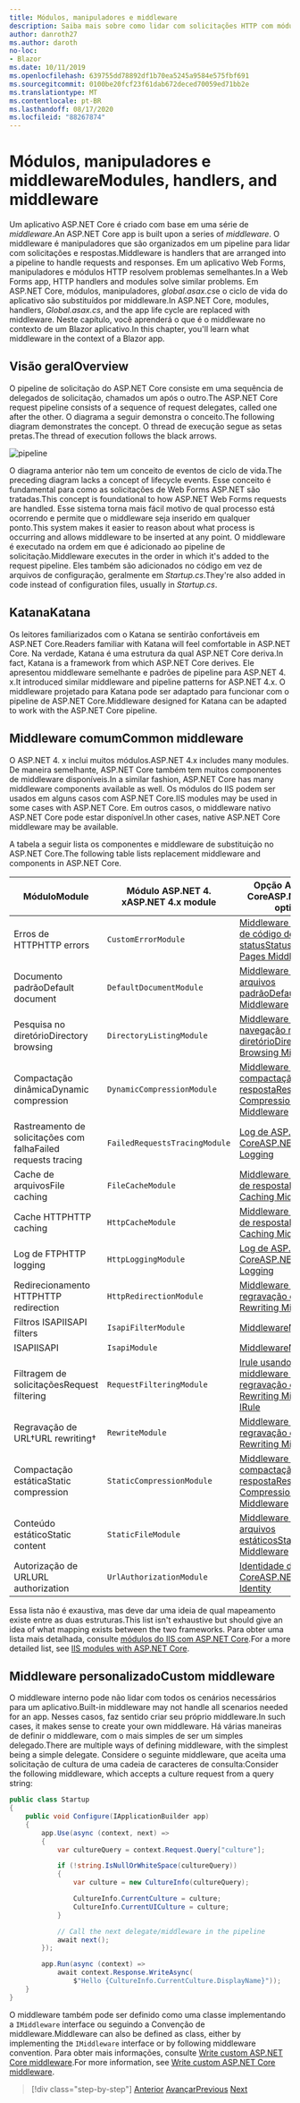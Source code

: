 ```yaml
---
title: Módulos, manipuladores e middleware
description: Saiba mais sobre como lidar com solicitações HTTP com módulos, manipuladores e middleware.
author: danroth27
ms.author: daroth
no-loc:
- Blazor
ms.date: 10/11/2019
ms.openlocfilehash: 639755dd78892df1b70ea5245a9584e575fbf691
ms.sourcegitcommit: 0100be20fcf23f61dab672deced70059ed71bb2e
ms.translationtype: MT
ms.contentlocale: pt-BR
ms.lasthandoff: 08/17/2020
ms.locfileid: "88267874"
---
```

# <a name="modules-handlers-and-middleware"></a><span data-ttu-id="7fd6f-103">Módulos, manipuladores e middleware</span><span class="sxs-lookup"><span data-stu-id="7fd6f-103">Modules, handlers, and middleware</span></span>

<span data-ttu-id="7fd6f-104">Um aplicativo ASP.NET Core é criado com base em uma série de *middleware*.</span><span class="sxs-lookup"><span data-stu-id="7fd6f-104">An ASP.NET Core app is built upon a series of *middleware*.</span></span> <span data-ttu-id="7fd6f-105">O middleware é manipuladores que são organizados em um pipeline para lidar com solicitações e respostas.</span><span class="sxs-lookup"><span data-stu-id="7fd6f-105">Middleware is handlers that are arranged into a pipeline to handle requests and responses.</span></span> <span data-ttu-id="7fd6f-106">Em um aplicativo Web Forms, manipuladores e módulos HTTP resolvem problemas semelhantes.</span><span class="sxs-lookup"><span data-stu-id="7fd6f-106">In a Web Forms app, HTTP handlers and modules solve similar problems.</span></span> <span data-ttu-id="7fd6f-107">Em ASP.NET Core, módulos, manipuladores, *global.asax.cs*e o ciclo de vida do aplicativo são substituídos por middleware.</span><span class="sxs-lookup"><span data-stu-id="7fd6f-107">In ASP.NET Core, modules, handlers, *Global.asax.cs*, and the app life cycle are replaced with middleware.</span></span> <span data-ttu-id="7fd6f-108">Neste capítulo, você aprenderá o que é o middleware no contexto de um Blazor aplicativo.</span><span class="sxs-lookup"><span data-stu-id="7fd6f-108">In this chapter, you'll learn what middleware in the context of a Blazor app.</span></span>

## <a name="overview"></a><span data-ttu-id="7fd6f-109">Visão geral</span><span class="sxs-lookup"><span data-stu-id="7fd6f-109">Overview</span></span>

<span data-ttu-id="7fd6f-110">O pipeline de solicitação do ASP.NET Core consiste em uma sequência de delegados de solicitação, chamados um após o outro.</span><span class="sxs-lookup"><span data-stu-id="7fd6f-110">The ASP.NET Core request pipeline consists of a sequence of request delegates, called one after the other.</span></span> <span data-ttu-id="7fd6f-111">O diagrama a seguir demonstra o conceito.</span><span class="sxs-lookup"><span data-stu-id="7fd6f-111">The following diagram demonstrates the concept.</span></span> <span data-ttu-id="7fd6f-112">O thread de execução segue as setas pretas.</span><span class="sxs-lookup"><span data-stu-id="7fd6f-112">The thread of execution follows the black arrows.</span></span>

![pipeline](media/middleware/request-delegate-pipeline.png)

<span data-ttu-id="7fd6f-114">O diagrama anterior não tem um conceito de eventos de ciclo de vida.</span><span class="sxs-lookup"><span data-stu-id="7fd6f-114">The preceding diagram lacks a concept of lifecycle events.</span></span> <span data-ttu-id="7fd6f-115">Esse conceito é fundamental para como as solicitações de Web Forms ASP.NET são tratadas.</span><span class="sxs-lookup"><span data-stu-id="7fd6f-115">This concept is foundational to how ASP.NET Web Forms requests are handled.</span></span> <span data-ttu-id="7fd6f-116">Esse sistema torna mais fácil motivo de qual processo está ocorrendo e permite que o middleware seja inserido em qualquer ponto.</span><span class="sxs-lookup"><span data-stu-id="7fd6f-116">This system makes it easier to reason about what process is occurring and allows middleware to be inserted at any point.</span></span> <span data-ttu-id="7fd6f-117">O middleware é executado na ordem em que é adicionado ao pipeline de solicitação.</span><span class="sxs-lookup"><span data-stu-id="7fd6f-117">Middleware executes in the order in which it's added to the request pipeline.</span></span> <span data-ttu-id="7fd6f-118">Eles também são adicionados no código em vez de arquivos de configuração, geralmente em *Startup.cs*.</span><span class="sxs-lookup"><span data-stu-id="7fd6f-118">They're also added in code instead of configuration files, usually in *Startup.cs*.</span></span>

## <a name="katana"></a><span data-ttu-id="7fd6f-119">Katana</span><span class="sxs-lookup"><span data-stu-id="7fd6f-119">Katana</span></span>

<span data-ttu-id="7fd6f-120">Os leitores familiarizados com o Katana se sentirão confortáveis em ASP.NET Core.</span><span class="sxs-lookup"><span data-stu-id="7fd6f-120">Readers familiar with Katana will feel comfortable in ASP.NET Core.</span></span> <span data-ttu-id="7fd6f-121">Na verdade, Katana é uma estrutura da qual ASP.NET Core deriva.</span><span class="sxs-lookup"><span data-stu-id="7fd6f-121">In fact, Katana is a framework from which ASP.NET Core derives.</span></span> <span data-ttu-id="7fd6f-122">Ele apresentou middleware semelhante e padrões de pipeline para ASP.NET 4. x.</span><span class="sxs-lookup"><span data-stu-id="7fd6f-122">It introduced similar middleware and pipeline patterns for ASP.NET 4.x.</span></span> <span data-ttu-id="7fd6f-123">O middleware projetado para Katana pode ser adaptado para funcionar com o pipeline de ASP.NET Core.</span><span class="sxs-lookup"><span data-stu-id="7fd6f-123">Middleware designed for Katana can be adapted to work with the ASP.NET Core pipeline.</span></span>

## <a name="common-middleware"></a><span data-ttu-id="7fd6f-124">Middleware comum</span><span class="sxs-lookup"><span data-stu-id="7fd6f-124">Common middleware</span></span>

<span data-ttu-id="7fd6f-125">O ASP.NET 4. x inclui muitos módulos.</span><span class="sxs-lookup"><span data-stu-id="7fd6f-125">ASP.NET 4.x includes many modules.</span></span> <span data-ttu-id="7fd6f-126">De maneira semelhante, ASP.NET Core também tem muitos componentes de middleware disponíveis.</span><span class="sxs-lookup"><span data-stu-id="7fd6f-126">In a similar fashion, ASP.NET Core has many middleware components available as well.</span></span> <span data-ttu-id="7fd6f-127">Os módulos do IIS podem ser usados em alguns casos com ASP.NET Core.</span><span class="sxs-lookup"><span data-stu-id="7fd6f-127">IIS modules may be used in some cases with ASP.NET Core.</span></span> <span data-ttu-id="7fd6f-128">Em outros casos, o middleware nativo ASP.NET Core pode estar disponível.</span><span class="sxs-lookup"><span data-stu-id="7fd6f-128">In other cases, native ASP.NET Core middleware may be available.</span></span>

<span data-ttu-id="7fd6f-129">A tabela a seguir lista os componentes e middleware de substituição no ASP.NET Core.</span><span class="sxs-lookup"><span data-stu-id="7fd6f-129">The following table lists replacement middleware and components in ASP.NET Core.</span></span>

|<span data-ttu-id="7fd6f-130">Módulo</span><span class="sxs-lookup"><span data-stu-id="7fd6f-130">Module</span></span>                 |<span data-ttu-id="7fd6f-131">Módulo ASP.NET 4. x</span><span class="sxs-lookup"><span data-stu-id="7fd6f-131">ASP.NET 4.x module</span></span>           |<span data-ttu-id="7fd6f-132">Opção ASP.NET Core</span><span class="sxs-lookup"><span data-stu-id="7fd6f-132">ASP.NET Core option</span></span>|
|-----------------------|-----------------------------|-------------------|
|<span data-ttu-id="7fd6f-133">Erros de HTTP</span><span class="sxs-lookup"><span data-stu-id="7fd6f-133">HTTP errors</span></span>            |`CustomErrorModule`          |[<span data-ttu-id="7fd6f-134">Middleware de páginas de código de status</span><span class="sxs-lookup"><span data-stu-id="7fd6f-134">Status Code Pages Middleware</span></span>](/aspnet/core/fundamentals/error-handling#usestatuscodepages)|
|<span data-ttu-id="7fd6f-135">Documento padrão</span><span class="sxs-lookup"><span data-stu-id="7fd6f-135">Default document</span></span>       |`DefaultDocumentModule`      |[<span data-ttu-id="7fd6f-136">Middleware de arquivos padrão</span><span class="sxs-lookup"><span data-stu-id="7fd6f-136">Default Files Middleware</span></span>](/aspnet/core/fundamentals/static-files#serve-a-default-document)|
|<span data-ttu-id="7fd6f-137">Pesquisa no diretório</span><span class="sxs-lookup"><span data-stu-id="7fd6f-137">Directory browsing</span></span>     |`DirectoryListingModule`     |[<span data-ttu-id="7fd6f-138">Middleware de navegação no diretório</span><span class="sxs-lookup"><span data-stu-id="7fd6f-138">Directory Browsing Middleware</span></span>](/aspnet/core/fundamentals/static-files#enable-directory-browsing)|
|<span data-ttu-id="7fd6f-139">Compactação dinâmica</span><span class="sxs-lookup"><span data-stu-id="7fd6f-139">Dynamic compression</span></span>    |`DynamicCompressionModule`   |[<span data-ttu-id="7fd6f-140">Middleware de compactação de resposta</span><span class="sxs-lookup"><span data-stu-id="7fd6f-140">Response Compression Middleware</span></span>](/aspnet/core/performance/response-compression)|
|<span data-ttu-id="7fd6f-141">Rastreamento de solicitações com falha</span><span class="sxs-lookup"><span data-stu-id="7fd6f-141">Failed requests tracing</span></span>|`FailedRequestsTracingModule`|[<span data-ttu-id="7fd6f-142">Log de ASP.NET Core</span><span class="sxs-lookup"><span data-stu-id="7fd6f-142">ASP.NET Core Logging</span></span>](/aspnet/core/fundamentals/logging/index#tracesource-provider)|
|<span data-ttu-id="7fd6f-143">Cache de arquivos</span><span class="sxs-lookup"><span data-stu-id="7fd6f-143">File caching</span></span>           |`FileCacheModule`            |[<span data-ttu-id="7fd6f-144">Middleware de cache de resposta</span><span class="sxs-lookup"><span data-stu-id="7fd6f-144">Response Caching Middleware</span></span>](/aspnet/core/performance/caching/middleware)|
|<span data-ttu-id="7fd6f-145">Cache HTTP</span><span class="sxs-lookup"><span data-stu-id="7fd6f-145">HTTP caching</span></span>           |`HttpCacheModule`            |[<span data-ttu-id="7fd6f-146">Middleware de cache de resposta</span><span class="sxs-lookup"><span data-stu-id="7fd6f-146">Response Caching Middleware</span></span>](/aspnet/core/performance/caching/middleware)|
|<span data-ttu-id="7fd6f-147">Log de FTP</span><span class="sxs-lookup"><span data-stu-id="7fd6f-147">HTTP logging</span></span>           |`HttpLoggingModule`          |[<span data-ttu-id="7fd6f-148">Log de ASP.NET Core</span><span class="sxs-lookup"><span data-stu-id="7fd6f-148">ASP.NET Core Logging</span></span>](/aspnet/core/fundamentals/logging/index)|
|<span data-ttu-id="7fd6f-149">Redirecionamento HTTP</span><span class="sxs-lookup"><span data-stu-id="7fd6f-149">HTTP redirection</span></span>       |`HttpRedirectionModule`      |[<span data-ttu-id="7fd6f-150">Middleware de regravação de URL</span><span class="sxs-lookup"><span data-stu-id="7fd6f-150">URL Rewriting Middleware</span></span>](/aspnet/core/fundamentals/url-rewriting)|
|<span data-ttu-id="7fd6f-151">Filtros ISAPI</span><span class="sxs-lookup"><span data-stu-id="7fd6f-151">ISAPI filters</span></span>          |`IsapiFilterModule`          |[<span data-ttu-id="7fd6f-152">Middleware</span><span class="sxs-lookup"><span data-stu-id="7fd6f-152">Middleware</span></span>](/aspnet/core/fundamentals/middleware/index)|
|<span data-ttu-id="7fd6f-153">ISAPI</span><span class="sxs-lookup"><span data-stu-id="7fd6f-153">ISAPI</span></span>                  |`IsapiModule`                |[<span data-ttu-id="7fd6f-154">Middleware</span><span class="sxs-lookup"><span data-stu-id="7fd6f-154">Middleware</span></span>](/aspnet/core/fundamentals/middleware/index)|
|<span data-ttu-id="7fd6f-155">Filtragem de solicitações</span><span class="sxs-lookup"><span data-stu-id="7fd6f-155">Request filtering</span></span>      |`RequestFilteringModule`     |[<span data-ttu-id="7fd6f-156">Irule usando de middleware de regravação de URL</span><span class="sxs-lookup"><span data-stu-id="7fd6f-156">URL Rewriting Middleware IRule</span></span>](/aspnet/core/fundamentals/url-rewriting#irule-based-rule)|
|<span data-ttu-id="7fd6f-157">Regravação de URL&#8224;</span><span class="sxs-lookup"><span data-stu-id="7fd6f-157">URL rewriting&#8224;</span></span>   |`RewriteModule`              |[<span data-ttu-id="7fd6f-158">Middleware de regravação de URL</span><span class="sxs-lookup"><span data-stu-id="7fd6f-158">URL Rewriting Middleware</span></span>](/aspnet/core/fundamentals/url-rewriting)|
|<span data-ttu-id="7fd6f-159">Compactação estática</span><span class="sxs-lookup"><span data-stu-id="7fd6f-159">Static compression</span></span>     |`StaticCompressionModule`    |[<span data-ttu-id="7fd6f-160">Middleware de compactação de resposta</span><span class="sxs-lookup"><span data-stu-id="7fd6f-160">Response Compression Middleware</span></span>](/aspnet/core/performance/response-compression)|
|<span data-ttu-id="7fd6f-161">Conteúdo estático</span><span class="sxs-lookup"><span data-stu-id="7fd6f-161">Static content</span></span>         |`StaticFileModule`           |[<span data-ttu-id="7fd6f-162">Middleware de arquivos estáticos</span><span class="sxs-lookup"><span data-stu-id="7fd6f-162">Static File Middleware</span></span>](/aspnet/core/fundamentals/static-files)|
|<span data-ttu-id="7fd6f-163">Autorização de URL</span><span class="sxs-lookup"><span data-stu-id="7fd6f-163">URL authorization</span></span>      |`UrlAuthorizationModule`     |[<span data-ttu-id="7fd6f-164">Identidade do ASP.NET Core</span><span class="sxs-lookup"><span data-stu-id="7fd6f-164">ASP.NET Core Identity</span></span>](/aspnet/core/security/authentication/identity)|

<span data-ttu-id="7fd6f-165">Essa lista não é exaustiva, mas deve dar uma ideia de qual mapeamento existe entre as duas estruturas.</span><span class="sxs-lookup"><span data-stu-id="7fd6f-165">This list isn't exhaustive but should give an idea of what mapping exists between the two frameworks.</span></span> <span data-ttu-id="7fd6f-166">Para obter uma lista mais detalhada, consulte [módulos do IIS com ASP.NET Core](/aspnet/core/host-and-deploy/iis/modules).</span><span class="sxs-lookup"><span data-stu-id="7fd6f-166">For a more detailed list, see [IIS modules with ASP.NET Core](/aspnet/core/host-and-deploy/iis/modules).</span></span>

## <a name="custom-middleware"></a><span data-ttu-id="7fd6f-167">Middleware personalizado</span><span class="sxs-lookup"><span data-stu-id="7fd6f-167">Custom middleware</span></span>

<span data-ttu-id="7fd6f-168">O middleware interno pode não lidar com todos os cenários necessários para um aplicativo.</span><span class="sxs-lookup"><span data-stu-id="7fd6f-168">Built-in middleware may not handle all scenarios needed for an app.</span></span> <span data-ttu-id="7fd6f-169">Nesses casos, faz sentido criar seu próprio middleware.</span><span class="sxs-lookup"><span data-stu-id="7fd6f-169">In such cases, it makes sense to create your own middleware.</span></span> <span data-ttu-id="7fd6f-170">Há várias maneiras de definir o middleware, com o mais simples de ser um simples delegado.</span><span class="sxs-lookup"><span data-stu-id="7fd6f-170">There are multiple ways of defining middleware, with the simplest being a simple delegate.</span></span> <span data-ttu-id="7fd6f-171">Considere o seguinte middleware, que aceita uma solicitação de cultura de uma cadeia de caracteres de consulta:</span><span class="sxs-lookup"><span data-stu-id="7fd6f-171">Consider the following middleware, which accepts a culture request from a query string:</span></span>

```csharp
public class Startup
{
    public void Configure(IApplicationBuilder app)
    {
        app.Use(async (context, next) =>
        {
            var cultureQuery = context.Request.Query["culture"];

            if (!string.IsNullOrWhiteSpace(cultureQuery))
            {
                var culture = new CultureInfo(cultureQuery);

                CultureInfo.CurrentCulture = culture;
                CultureInfo.CurrentUICulture = culture;
            }

            // Call the next delegate/middleware in the pipeline
            await next();
        });

        app.Run(async (context) =>
            await context.Response.WriteAsync(
                $"Hello {CultureInfo.CurrentCulture.DisplayName}"));
    }
}
```

<span data-ttu-id="7fd6f-172">O middleware também pode ser definido como uma classe implementando a `IMiddleware` interface ou seguindo a Convenção de middleware.</span><span class="sxs-lookup"><span data-stu-id="7fd6f-172">Middleware can also be defined as class, either by implementing the `IMiddleware` interface or by following middleware convention.</span></span> <span data-ttu-id="7fd6f-173">Para obter mais informações, consulte [Write custom ASP.NET Core middleware](/aspnet/core/fundamentals/middleware/write).</span><span class="sxs-lookup"><span data-stu-id="7fd6f-173">For more information, see [Write custom ASP.NET Core middleware](/aspnet/core/fundamentals/middleware/write).</span></span>

>[!div class="step-by-step"]
><span data-ttu-id="7fd6f-174">[Anterior](data.md) 
> [Avançar](config.md)</span><span class="sxs-lookup"><span data-stu-id="7fd6f-174">[Previous](data.md)
[Next](config.md)</span></span>

